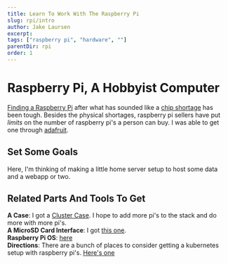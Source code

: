 ```yaml
---
title: Learn To Work With The Raspberry Pi
slug: rpi/intro
author: Jake Laursen
excerpt: 
tags: ["raspberry pi", "hardware", ""]
parentDir: rpi
order: 1
---
```



# Raspberry Pi, A Hobbyist Computer
<a href="https://rpilocator.com/">Finding a Raspberry Pi</a> after what has sounded like a <a href="https://www.pcworld.com/article/1939160/at-last-the-raspberry-pi-shortage-is-finally-coming-to-an-end.html">chip shortage</a> has been tough. Besides the physical shortages, raspberry pi sellers have put _limits_ on the number of raspberry pi's a person can buy. I was able to get one through <a href="https://www.adafruit.com/">adafruit</a>.  

## Set Some Goals
Here, I'm thinking of making a little home server setup to host some data and a webapp or two.   

## Related Parts And Tools To Get
**A Case**: I got a <a href="https://www.amazon.com/gp/product/B07MW24S61/ref=ox_sc_act_title_1?smid=AOP0CH6UTUPHT&psc=1">Cluster Case</a>. I hope to add more pi's to the stack and do more with more pi's.  
**A MicroSD Card Interface**: I got <a href="https://www.amazon.com/gp/product/B081VHSB2V/ref=ox_sc_act_title_2?smid=A1XZCP6KF7BWEX&psc=1">this one</a>.  
**Raspberry Pi OS**: <a href="https://www.raspberrypi.com/software/">here</a>  
**Directions**: There are a bunch of places to consider getting a kubernetes setup with raspberry pi's. <a href="https://rpi4cluster.com/">Here's one</a>